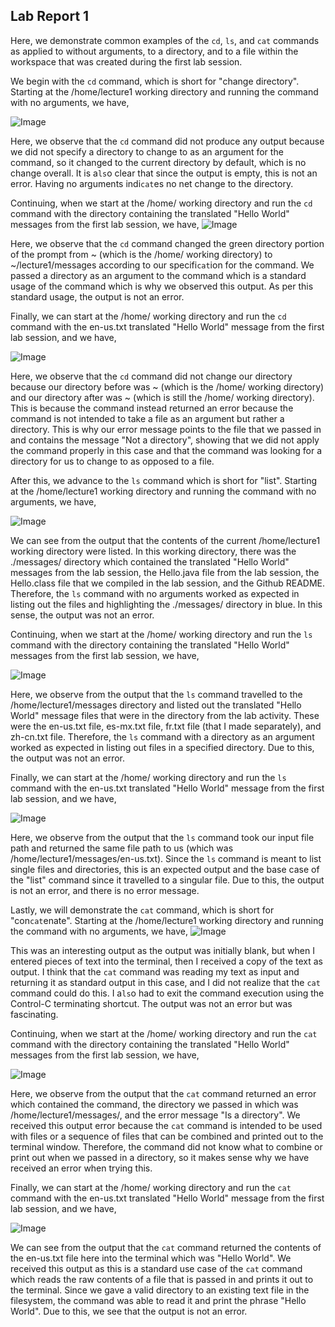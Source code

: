 ## Lab Report 1

Here, we demonstrate common examples of the `cd`, `ls`, and `cat` commands as applied to without arguments, to a directory, and to a file within the workspace that was created during the first lab session.

We begin with the `cd` command, which is short for "change directory". Starting at the /home/lecture1 working directory and running the command with no arguments, we have,

![Image](https://r800360.github.io/cse15l-lab-reports/Images/Lab1/cd_command_no_arguments.png)

Here, we observe that the `cd` command did not produce any output because we did not specify a directory to change to as an argument for the command, so it changed to the current directory by default, which is no change overall.
It is a`ls`o clear that since the output is empty, this is not an error. Having no arguments indi`cat`es no net change to the directory.

Continuing, when we start at the /home/ working directory and run the `cd` command with the directory containing the translated "Hello World" messages from the first lab session, we have,
![Image](https://r800360.github.io/cse15l-lab-reports/Images/Lab1/cd_command_directory.png)

Here, we observe that the `cd` command changed the green directory portion of the prompt from ~ (which is the /home/ working directory) to ~/lecture1/messages according to our specifi`cat`ion for the command. We passed a directory as an argument to the command which is a standard usage of the command which is why we observed this output. As per this standard usage, the output is not an error.  

Finally, we can start at the /home/ working directory and run the `cd` command with the en-us.txt translated "Hello World" message from the first lab session, and we have,

![Image](https://r800360.github.io/cse15l-lab-reports/Images/Lab1/cd_command_file.png)

Here, we observe that the `cd` command did not change our directory because our directory before was ~ (which is the /home/ working directory) and our directory after was ~ (which is still the /home/ working directory). This is because the command instead returned an error because the command is not intended to take a file as an argument but rather a directory. This is why our error message points to the file that we passed in and contains the message "Not a directory", showing that we did not apply the command properly in this case and that the command was looking for a directory for us to change to as opposed to a file.

After this, we advance to the `ls` command which is short for "list". Starting at the /home/lecture1 working directory and running the command with no arguments, we have,

![Image](https://r800360.github.io/cse15l-lab-reports/Images/Lab1/ls_command_no_arguments.png)

We can see from the output that the contents of the current /home/lecture1 working directory were listed. In this working directory, there was the ./messages/ directory which contained the translated "Hello World" messages from the lab session, the Hello.java file from the lab session, the Hello.class file that we compiled in the lab session, and the Github README. Therefore, the `ls` command with no arguments worked as expected in listing out the files and highlighting the ./messages/ directory in blue. In this sense, the output was not an error.

Continuing, when we start at the /home/ working directory and run the `ls` command with the directory containing the translated "Hello World" messages from the first lab session, we have,

![Image](https://r800360.github.io/cse15l-lab-reports/Images/Lab1/ls_command_directory.png)

Here, we observe from the output that the `ls` command travelled to the /home/lecture1/messages directory and listed out the translated "Hello World" message files that were in the directory from the lab activity. These were the en-us.txt file, es-mx.txt file, fr.txt file (that I made separately), and zh-cn.txt file. Therefore, the `ls` command with a directory as an argument worked as expected in listing out files in a specified directory. Due to this, the output was not an error.

Finally, we can start at the /home/ working directory and run the `ls` command with the en-us.txt translated "Hello World" message from the first lab session, and we have,

![Image](https://r800360.github.io/cse15l-lab-reports/Images/Lab1/ls_command_file.png)

Here, we observe from the output that the `ls` command took our input file path and returned the same file path to us (which was /home/lecture1/messages/en-us.txt). Since the `ls` command is meant to list single files and directories, this is an expected output and the base case of the "list" command since it travelled to a singular file. Due to this, the output is not an error, and there is no error message.

Lastly, we will demonstrate the `cat` command, which is short for "con`cat`enate". Starting at the /home/lecture1 working directory and running the command with no arguments, we have,
![Image](https://r800360.github.io/cse15l-lab-reports/Images/Lab1/cat_command_no_arguments.png)

This was an interesting output as the output was initially blank, but when I entered pieces of text into the terminal, then I received a copy of the text as output. I think that the `cat` command was reading my text as input and returning it as standard output in this case, and I did not realize that the `cat` command could do this. I a`ls`o had to exit the command execution using the Control-C terminating shortcut. The output was not an error but was fascinating.

Continuing, when we start at the /home/ working directory and run the `cat` command with the directory containing the translated "Hello World" messages from the first lab session, we have,

![Image](https://r800360.github.io/cse15l-lab-reports/Images/Lab1/cat_command_directory.png)

Here, we observe from the output that the `cat` command returned an error which contained the command, the directory we passed in which was /home/lecture1/messages/, and the error message "Is a directory". We received this output error because the `cat` command is intended to be used with files or a sequence of files that can be combined and printed out to the terminal window. Therefore, the command did not know what to combine or print out when we passed in a directory, so it makes sense why we have received an error when trying this. 

Finally, we can start at the /home/ working directory and run the `cat` command with the en-us.txt translated "Hello World" message from the first lab session, and we have, 

![Image](https://r800360.github.io/cse15l-lab-reports/Images/Lab1/cat_command_file.png)

We can see from the output that the `cat` command returned the contents of the en-us.txt file here into the terminal which was "Hello World". We received this output as this is a standard use case of the `cat` command which reads the raw contents of a file that is passed in and prints it out to the terminal. Since we gave a valid directory to an existing text file in the filesystem, the command was able to read it and print the phrase "Hello World". Due to this, we see that the output is not an error.
